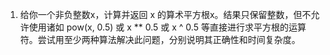 1. 给你一个非负整数x，计算并返回 x 的算术平方根x。结果只保留整数，但不允许使用诸如 pow(x, 0.5) 或 x ** 0.5 或 x ^ 0.5 等直接进行求平方根的运算符。尝试用至少两种算法解决此问题，分别说明其正确性和时间复杂度。